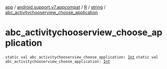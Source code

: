[app](../../../index.md) / [android.support.v7.appcompat](../../index.md) / [R](../index.md) / [string](index.md) / [abc_activitychooserview_choose_application](./abc_activitychooserview_choose_application.md)

# abc_activitychooserview_choose_application

`static val abc_activitychooserview_choose_application: `[`Int`](https://kotlinlang.org/api/latest/jvm/stdlib/kotlin/-int/index.html)
`static val abc_activitychooserview_choose_application: `[`Int`](https://kotlinlang.org/api/latest/jvm/stdlib/kotlin/-int/index.html)